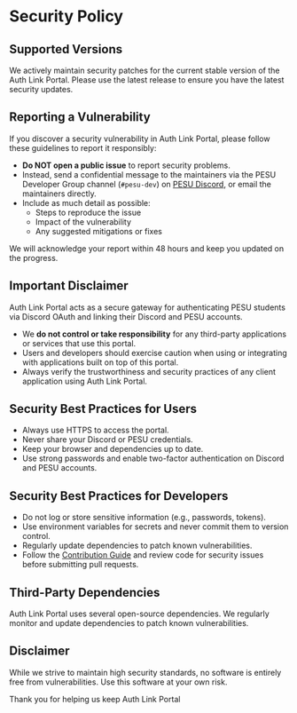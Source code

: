 # Security Policy

## Supported Versions

We actively maintain security patches for the current stable version of the Auth Link Portal. Please use the latest release to ensure you have the latest security updates.

## Reporting a Vulnerability

If you discover a security vulnerability in Auth Link Portal, please follow these guidelines to report it responsibly:

- **Do NOT open a public issue** to report security problems.
- Instead, send a confidential message to the maintainers via the PESU Developer Group channel (`#pesu-dev`) on [PESU Discord](https://discord.gg/eZ3uFs2), or email the maintainers directly.
- Include as much detail as possible:
  - Steps to reproduce the issue
  - Impact of the vulnerability
  - Any suggested mitigations or fixes

We will acknowledge your report within 48 hours and keep you updated on the progress.

## Important Disclaimer

Auth Link Portal acts as a secure gateway for authenticating PESU students via Discord OAuth and linking their Discord and PESU accounts.

- We **do not control or take responsibility** for any third-party applications or services that use this portal.
- Users and developers should exercise caution when using or integrating with applications built on top of this portal.
- Always verify the trustworthiness and security practices of any client application using Auth Link Portal.

## Security Best Practices for Users

- Always use HTTPS to access the portal.
- Never share your Discord or PESU credentials.
- Keep your browser and dependencies up to date.
- Use strong passwords and enable two-factor authentication on Discord and PESU accounts.

## Security Best Practices for Developers

- Do not log or store sensitive information (e.g., passwords, tokens).
- Use environment variables for secrets and never commit them to version control.
- Regularly update dependencies to patch known vulnerabilities.
- Follow the [Contribution Guide](CONTRIBUTING.md) and review code for security issues before submitting pull requests.

## Third-Party Dependencies

Auth Link Portal uses several open-source dependencies. We regularly monitor and update dependencies to patch known vulnerabilities.

## Disclaimer

While we strive to maintain high security standards, no software is entirely free from vulnerabilities. Use this software at your own risk.

Thank you for helping us keep Auth Link Portal